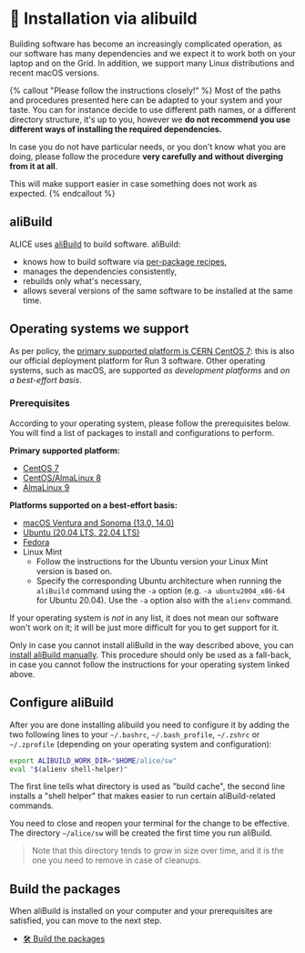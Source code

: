 # 🧪 Installation via alibuild

Building software has become an increasingly complicated operation, as our software has many
dependencies and we expect it to work both on your laptop and on the Grid. In addition, we support
many Linux distributions and recent macOS versions.

{% callout "Please follow the instructions closely!" %}
Most of the paths and procedures presented here can be adapted to your system and your taste. You
can for instance decide to use different path names, or a different directory structure, it's up to
you, however we **do not recommend you use different ways of installing the required
dependencies.**

In case you do not have particular needs, or you don't know what you are doing, please follow the
procedure **very carefully and without diverging from it at all**.

This will make support easier in case something does not work as expected.
{% endcallout %}


## aliBuild

ALICE uses [aliBuild](https://alisw.github.io/alibuild) to build software. aliBuild:

* knows how to build software via [per-package recipes](https://github.com/alisw/alidist),
* manages the dependencies consistently,
* rebuilds only what's necessary,
* allows several versions of the same software to be installed at the same time.


## Operating systems we support

As per policy, the [primary supported platform is CERN
CentOS 7](https://indico.cern.ch/event/642232/#3-wp3-common-tools-and-softwar):
this is also our official deployment platform for Run 3 software.
Other operating systems, such as macOS, are supported _as development platforms_ and _on a
best-effort basis_.

### Prerequisites

According to your operating system, please follow the prerequisites below. You will find a list of
packages to install and configurations to perform.

**Primary supported platform:**

* [CentOS 7](prereq-centos7.md)
* [CentOS/AlmaLinux 8](prereq-centos8.md)
* [AlmaLinux 9](prereq-alma9.md)

**Platforms supported on a best-effort basis:**

* [macOS Ventura and Sonoma (13.0, 14.0)](prereq-macos.md)
* [Ubuntu (20.04 LTS, 22.04 LTS)](prereq-ubuntu.md)
* [Fedora](prereq-fedora.md)
* Linux Mint
    * Follow the instructions for the Ubuntu version your Linux Mint version is based on.
    * Specify the corresponding Ubuntu architecture when running the `aliBuild` command
      using the `-a` option (e.g. `-a ubuntu2004_x86-64` for Ubuntu 20.04).
      Use the `-a` option also with the `alienv` command.

If your operating system is _not_ in any list, it does not mean our software won't work on it;
it will be just more difficult for you to get support for it.

Only in case you cannot install aliBuild in the way described above, you can [install aliBuild manually](manual-install.md).
This procedure should only be used as a fall-back, in case you cannot follow the instructions for your operating system linked above.

## Configure aliBuild

After you are done installing alibuild you need to configure it by adding the two
following lines to your `~/.bashrc`, `~/.bash_profile`, `~/.zshrc` or `~/.zprofile`
(depending on your operating system and configuration):

```bash
export ALIBUILD_WORK_DIR="$HOME/alice/sw"
eval "$(alienv shell-helper)"
```

The first line tells what directory is used as "build cache", the second line installs a "shell
helper" that makes easier to run certain aliBuild-related commands.

You need to close and reopen your terminal for the change to be effective. The directory
`~/alice/sw` will be created the first time you run aliBuild.

> Note that this directory tends to grow in size over time, and it is the one you need to remove in
> case of cleanups.


## Build the packages

When aliBuild is installed on your computer and your prerequisites are satisfied, you can move to
the next step.

* [🛠 Build the packages](build.md)
